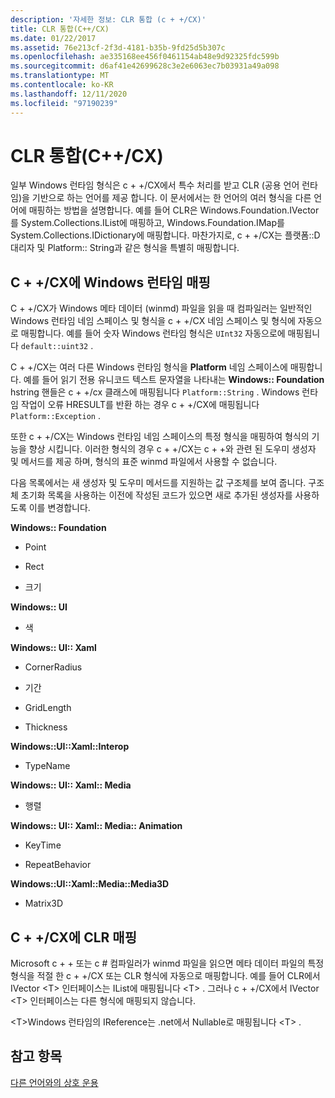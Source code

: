 ```yaml
---
description: '자세한 정보: CLR 통합 (c + +/CX)'
title: CLR 통합(C++/CX)
ms.date: 01/22/2017
ms.assetid: 76e213cf-2f3d-4181-b35b-9fd25d5b307c
ms.openlocfilehash: ae335168ee456f0461154ab48e9d92325fdc599b
ms.sourcegitcommit: d6af41e42699628c3e2e6063ec7b03931a49a098
ms.translationtype: MT
ms.contentlocale: ko-KR
ms.lasthandoff: 12/11/2020
ms.locfileid: "97190239"
---
```

# <a name="clr-integration-ccx"></a>CLR 통합(C++/CX)

일부 Windows 런타임 형식은 c + +/CX에서 특수 처리를 받고 CLR (공용 언어 런타임)을 기반으로 하는 언어를 제공 합니다. 이 문서에서는 한 언어의 여러 형식을 다른 언어에 매핑하는 방법을 설명합니다. 예를 들어 CLR은 Windows.Foundation.IVector를 System.Collections.IList에 매핑하고, Windows.Foundation.IMap를 System.Collections.IDictionary에 매핑합니다. 마찬가지로, c + +/CX는 플랫폼::D 대리자 및 Platform:: String과 같은 형식을 특별히 매핑합니다.

## <a name="mapping-the-windows-runtime-to-ccx"></a>C + +/CX에 Windows 런타임 매핑

C + +/CX가 Windows 메타 데이터 (winmd) 파일을 읽을 때 컴파일러는 일반적인 Windows 런타임 네임 스페이스 및 형식을 c + +/CX 네임 스페이스 및 형식에 자동으로 매핑합니다. 예를 들어 숫자 Windows 런타임 형식은 `UInt32` 자동으로에 매핑됩니다 `default::uint32` .

C + +/CX는 여러 다른 Windows 런타임 형식을 **Platform** 네임 스페이스에 매핑합니다. 예를 들어 읽기 전용 유니코드 텍스트 문자열을 나타내는 **Windows:: Foundation** hstring 핸들은 c + +/cx 클래스에 매핑됩니다 `Platform::String` . Windows 런타임 작업이 오류 HRESULT를 반환 하는 경우 c + +/CX에 매핑됩니다 `Platform::Exception` .

또한 c + +/CX는 Windows 런타임 네임 스페이스의 특정 형식을 매핑하여 형식의 기능을 향상 시킵니다. 이러한 형식의 경우 c + +/CX는 c + +와 관련 된 도우미 생성자 및 메서드를 제공 하며, 형식의 표준 winmd 파일에서 사용할 수 없습니다.

다음 목록에서는 새 생성자 및 도우미 메서드를 지원하는 값 구조체를 보여 줍니다. 구조체 초기화 목록을 사용하는 이전에 작성된 코드가 있으면 새로 추가된 생성자를 사용하도록 이를 변경합니다.

**Windows:: Foundation**

- Point

- Rect

- 크기

**Windows:: UI**

- 색

**Windows:: UI:: Xaml**

- CornerRadius

- 기간

- GridLength

- Thickness

**Windows::UI::Xaml::Interop**

- TypeName

**Windows:: UI:: Xaml:: Media**

- 행렬

**Windows:: UI:: Xaml:: Media:: Animation**

- KeyTime

- RepeatBehavior

**Windows::UI::Xaml::Media::Media3D**

- Matrix3D

## <a name="mapping-the-clr-to-ccx"></a>C + +/CX에 CLR 매핑

Microsoft c + + 또는 c # 컴파일러가 winmd 파일을 읽으면 메타 데이터 파일의 특정 형식을 적절 한 c + +/CX 또는 CLR 형식에 자동으로 매핑합니다. 예를 들어 CLR에서 IVector \<T> 인터페이스는 IList에 매핑됩니다 \<T> . 그러나 c + +/CX에서 IVector \<T> 인터페이스는 다른 형식에 매핑되지 않습니다.

\<T>Windows 런타임의 IReference는 .net에서 Nullable로 매핑됩니다 \<T> .

## <a name="see-also"></a>참고 항목

[다른 언어와의 상호 운용](../cppcx/interoperating-with-other-languages-c-cx.md)
